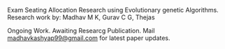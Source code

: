Exam Seating Allocation Research using Evolutionary genetic Algorithms. 
Research work by:
Madhav M K,
Gurav C G,
Thejas

Ongoing Work. Awaiting Researcg Publication. Mail madhavkashyap99@gmail.com for latest paper updates.

